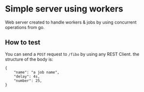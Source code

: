 # Simple server using workers

Web server created to handle workers & jobs by using concurrent operations from go.

## How to test

You can send a `POST` request to `/fibo` by using any REST Client. the structure of the body is:

```
{
    "name": "a job name",
    "delay": 4s,
    "number": 25,
}
```
